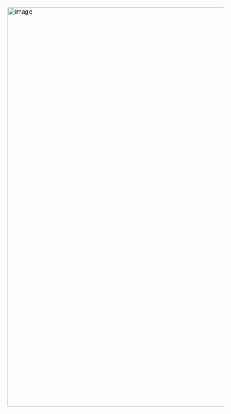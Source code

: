 <img width="1906" height="930" alt="image" src="https://github.com/user-attachments/assets/e9c39e4c-67b1-4cbb-9ecc-0d2b4daaca7a" />

